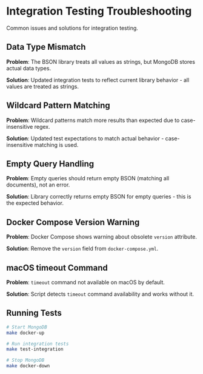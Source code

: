 # Integration Testing Troubleshooting

Common issues and solutions for integration testing.

## Data Type Mismatch

**Problem**: The BSON library treats all values as strings, but MongoDB stores actual data types.

**Solution**: Updated integration tests to reflect current library behavior - all values are treated as strings.

## Wildcard Pattern Matching

**Problem**: Wildcard patterns match more results than expected due to case-insensitive regex.

**Solution**: Updated test expectations to match actual behavior - case-insensitive matching is used.

## Empty Query Handling

**Problem**: Empty queries should return empty BSON (matching all documents), not an error.

**Solution**: Library correctly returns empty BSON for empty queries - this is the expected behavior.

## Docker Compose Version Warning

**Problem**: Docker Compose shows warning about obsolete `version` attribute.

**Solution**: Remove the `version` field from `docker-compose.yml`.

## macOS timeout Command

**Problem**: `timeout` command not available on macOS by default.

**Solution**: Script detects `timeout` command availability and works without it.

## Running Tests

```bash
# Start MongoDB
make docker-up

# Run integration tests
make test-integration

# Stop MongoDB
make docker-down
```
